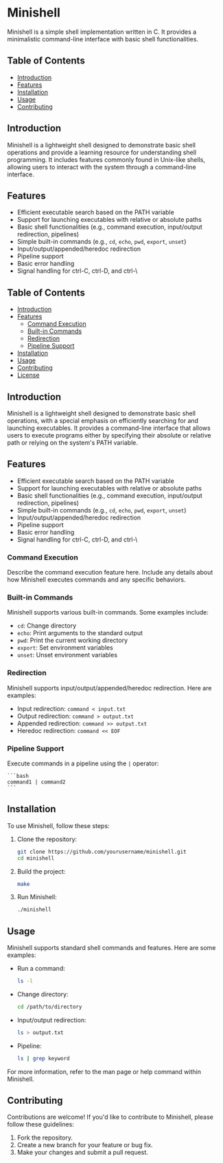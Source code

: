 # Minishell

Minishell is a simple shell implementation written in C. It provides a minimalistic command-line interface with basic shell functionalities.

## Table of Contents

- [Introduction](#introduction)
- [Features](#features)
- [Installation](#installation)
- [Usage](#usage)
- [Contributing](#contributing)

## Introduction

Minishell is a lightweight shell designed to demonstrate basic shell operations and provide a learning resource for understanding shell programming. It includes features commonly found in Unix-like shells, allowing users to interact with the system through a command-line interface.

## Features

- Efficient executable search based on the PATH variable
- Support for launching executables with relative or absolute paths
- Basic shell functionalities (e.g., command execution, input/output redirection, pipelines)
- Simple built-in commands (e.g., `cd`, `echo`, `pwd`, `export`, `unset`)
- Input/output/appended/heredoc redirection
- Pipeline support
- Basic error handling
- Signal handling for ctrl-C, ctrl-D, and ctrl-\

## Table of Contents

- [Introduction](#introduction)
- [Features](#features)
  - [Command Execution](#command-execution)
  - [Built-in Commands](#built-in-commands)
  - [Redirection](#redirection)
  - [Pipeline Support](#pipeline-support)
- [Installation](#installation)
- [Usage](#usage)
- [Contributing](#contributing)
- [License](#license)

## Introduction

Minishell is a lightweight shell designed to demonstrate basic shell operations, with a special emphasis on efficiently searching for and launching executables. It provides a command-line interface that allows users to execute programs either by specifying their absolute or relative path or relying on the system's PATH variable.

## Features

- Efficient executable search based on the PATH variable
- Support for launching executables with relative or absolute paths
- Basic shell functionalities (e.g., command execution, input/output redirection, pipelines)
- Simple built-in commands (e.g., `cd`, `echo`, `pwd`, `export`, `unset`)
- Input/output/appended/heredoc redirection
- Pipeline support
- Basic error handling
- Signal handling for ctrl-C, ctrl-D, and ctrl-\

### Command Execution

Describe the command execution feature here. Include any details about how Minishell executes commands and any specific behaviors.

### Built-in Commands

Minishell supports various built-in commands. Some examples include:

- `cd`: Change directory
- `echo`: Print arguments to the standard output
- `pwd`: Print the current working directory
- `export`: Set environment variables
- `unset`: Unset environment variables

### Redirection

Minishell supports input/output/appended/heredoc redirection. Here are examples:

- Input redirection: `command < input.txt`
- Output redirection: `command > output.txt`
- Appended redirection: `command >> output.txt`
- Heredoc redirection: `command << EOF`

### Pipeline Support

Execute commands in a pipeline using the `|` operator:

    ```bash
    command1 | command2
    ```

## Installation

To use Minishell, follow these steps:

1. Clone the repository:

    ```bash
    git clone https://github.com/yourusername/minishell.git
    cd minishell
    ```

2. Build the project:

    ```bash
    make
    ```

3. Run Minishell:

    ```bash
    ./minishell
    ```

## Usage

Minishell supports standard shell commands and features. Here are some examples:

- Run a command:

    ```bash
    ls -l
    ```

- Change directory:

    ```bash
    cd /path/to/directory
    ```

- Input/output redirection:

    ```bash
    ls > output.txt
    ```

- Pipeline:

    ```bash
    ls | grep keyword
    ```

For more information, refer to the man page or help command within Minishell.

## Contributing

Contributions are welcome! If you'd like to contribute to Minishell, please follow these guidelines:

1. Fork the repository.
2. Create a new branch for your feature or bug fix.
3. Make your changes and submit a pull request.
